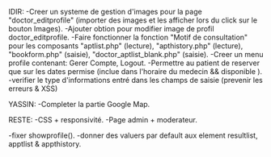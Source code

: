 IDIR:
-Creer un systeme de gestion d'images pour la page "doctor_editprofile" (importer des images et les afficher lors du click sur le bouton Images).
-Ajouter obtion pour modifier image de profil doctor_editprofile.
-Faire fonctionner la fonction "Motif de consultation" pour les composants "aptlist.php" (lecture), "apthistory.php" (lecture), "bookform.php" (saisie), "doctor_aptlist_blank.php" (saisie).
-Creer un menu profile contenant: Gerer Compte, Logout.
-Permettre au patient de reserver que sur les dates permise (inclue dans l'horaire du medecin && disponible ).
-verifier le type d'informations entré dans les champs de saisie (prevenir les erreurs & XSS)

YASSIN:
-Completer la partie Google Map.

RESTE:
-CSS + responsivité.
-Page admin + moderateur.

-fixer showprofile().
-donner des valuers par default aux element resultlist, apptlist & appthistory.